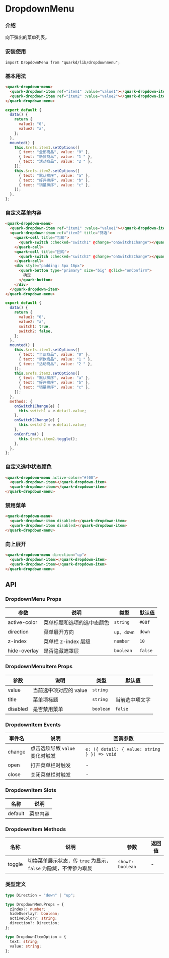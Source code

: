 # DropdownMenu

### 介绍

向下弹出的菜单列表。

### 安装使用

```tsx
import DropdownMenu from "quarkd/lib/dropdownmenu";
```

### 基本用法

```html
<quark-dropdown-menu>
  <quark-dropdown-item ref="item1" :value="value1"></quark-dropdown-item>
  <quark-dropdown-item ref="item2" :value="value2"></quark-dropdown-item>
</quark-dropdown-menu>
```

```js
export default {
  data() {
    return {
      value1: "0",
      value2: "a",
    };
  },
  mounted() {
    this.$refs.item1.setOptions([
      { text: "全部商品", value: "0" },
      { text: "新款商品", value: "1 " },
      { text: "活动商品", value: "2 " },
    ]);
    this.$refs.item2.setOptions([
      { text: "默认排序", value: "a" },
      { text: "好评排序", value: "b" },
      { text: "销量排序", value: "c" },
    ]);
  },
};
```

### 自定义菜单内容

```html
<quark-dropdown-menu>
  <quark-dropdown-item ref="item1" :value="value1"></quark-dropdown-item>
  <quark-dropdown-item ref="item2" title="筛选">
    <quark-cell title="包邮">
      <quark-switch :checked="switch1" @change="onSwitch1Change"></quark-switch>
    </quark-cell>
    <quark-cell title="团购">
      <quark-switch :checked="switch2" @change="onSwitch2Change"></quark-switch>
    </quark-cell>
    <div style="padding: 5px 16px">
      <quark-button type="primary" size="big" @click="onConfirm">
        确定
      </quark-button>
    </div>
  </quark-dropdown-item>
</quark-dropdown-menu>
```

```js
export default {
  data() {
    return {
      value1: "0",
      value2: "a",
      switch1: true,
      switch2: false,
    };
  },
  mounted() {
    this.$refs.item1.setOptions([
      { text: "全部商品", value: "0" },
      { text: "新款商品", value: "1 " },
      { text: "活动商品", value: "2 " },
    ]);
    this.$refs.item2.setOptions([
      { text: "默认排序", value: "a" },
      { text: "好评排序", value: "b" },
      { text: "销量排序", value: "c" },
    ]);
  },
  methods: {
    onSwitch1Change(e) {
      this.switch1 = e.detail.value;
    },
    onSwitch2Change(e) {
      this.switch2 = e.detail.value;
    },
    onConfirm() {
      this.$refs.item2.toggle();
    },
  },
};
```

### 自定义选中状态颜色

```html
<quark-dropdown-menu active-color="#f00">
  <quark-dropdown-item></quark-dropdown-item>
  <quark-dropdown-item></quark-dropdown-item>
</quark-dropdown-menu>
```

### 禁用菜单

```html
<quark-dropdown-menu>
  <quark-dropdown-item disabled></quark-dropdown-item>
  <quark-dropdown-item disabled></quark-dropdown-item>
</quark-dropdown-menu>
```

### 向上展开

```html
<quark-dropdown-menu direction="up">
  <quark-dropdown-item></quark-dropdown-item>
  <quark-dropdown-item></quark-dropdown-item>
</quark-dropdown-menu>
```

## API

### DropdownMenu Props

| 参数         | 说明                       | 类型         | 默认值  |
| ------------ | -------------------------- | ------------ | ------- |
| active-color | 菜单标题和选项的选中态颜色 | `string`     | `#08f`  |
| direction    | 菜单展开方向               | `up`、`down` | `down`  |
| z-index      | 菜单栏 z-index 层级        | `number`     | `10`    |
| hide-overlay | 是否隐藏遮罩层             | `boolean`    | `false` |

### DropdownMenuItem Props

| 参数     | 说明                   | 类型      | 默认值         |
| -------- | ---------------------- | --------- | -------------- |
| value    | 当前选中项对应的 value | `string`  |                |
| title    | 菜单项标题             | `string`  | 当前选中项文字 |
| disabled | 是否禁用菜单           | `boolean` | `false`        |

### DropdownItem Events

| 事件名 | 说明                            | 回调参数                                     |
| ------ | ------------------------------- | -------------------------------------------- |
| change | 点击选项导致 `value` 变化时触发 | `e: ({ detail: { value: string } }) => void` |
| open   | 打开菜单栏时触发                | -                                            |
| close  | 关闭菜单栏时触发                | -                                            |

### DropdownItem Slots

| 名称    | 说明     |
| ------- | -------- |
| default | 菜单内容 |

### DropdownItem Methods

| 名称   | 说明                                                             | 参数             | 返回值 |
| ------ | ---------------------------------------------------------------- | ---------------- | ------ |
| toggle | 切换菜单展示状态，传 `true` 为显示，`false` 为隐藏，不传参为取反 | `show?: boolean` | -      |

### 类型定义

```ts
type Direction = "down" | "up";

type DropdownMenuProps = {
  zIndex?: number;
  hideOverlay?: boolean;
  activeColor?: string;
  direction?: Direction;
};

type DropdownItemOption = {
  text: string;
  value: string;
};
```
